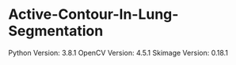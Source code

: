 # Active-Contour-In-Lung-Segmentation

Python Version: 3.8.1
OpenCV Version: 4.5.1
Skimage Version: 0.18.1
